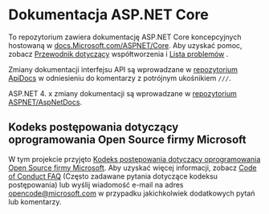 # <a name="aspnet-core-docs"></a>Dokumentacja ASP.NET Core

To repozytorium zawiera dokumentację ASP.NET Core koncepcyjnych hostowaną w [docs.Microsoft.com/ASPNET/Core](https://docs.microsoft.com/aspnet/core). Aby uzyskać pomoc, zobacz [Przewodnik dotyczący](CONTRIBUTING.md) współtworzenia i [Lista problemów](https://github.com/aspnet/Docs/issues) .

Zmiany dokumentacji interfejsu API są wprowadzane w [repozytorium ApiDocs](https://github.com/aspnet/ApiDocs) w odniesieniu do komentarzy z potrójnym ukośnikiem `///`.

ASP.NET 4. x zmiany dokumentacji są wprowadzane w [repozytorium ASPNET/AspNetDocs](https://github.com/aspnet/AspNetDocs).

## <a name="microsoft-open-source-code-of-conduct"></a>Kodeks postępowania dotyczący oprogramowania Open Source firmy Microsoft

W tym projekcie przyjęto [Kodeks postępowania dotyczący oprogramowania Open Source firmy Microsoft](https://opensource.microsoft.com/codeofconduct/).
Aby uzyskać więcej informacji, zobacz [Code of Conduct FAQ](https://opensource.microsoft.com/codeofconduct/faq/) (Często zadawane pytania dotyczące kodeksu postępowania) lub wyślij wiadomość e-mail na adres [opencode@microsoft.com](mailto:opencode@microsoft.com) w przypadku jakichkolwiek dodatkowych pytań lub komentarzy.
